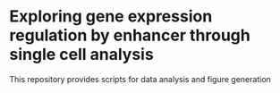 # Exploring gene expression regulation by enhancer through single cell analysis


This repository provides scripts for data analysis and figure generation 
